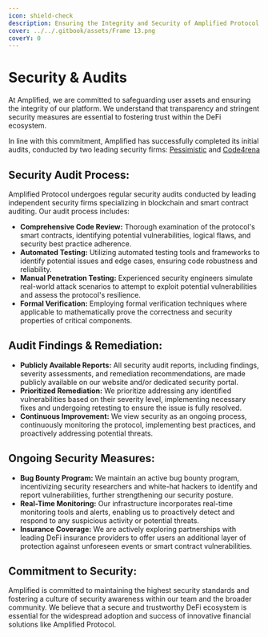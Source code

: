 ```yaml
---
icon: shield-check
description: Ensuring the Integrity and Security of Amplified Protocol
cover: ../../.gitbook/assets/Frame 13.png
coverY: 0
---
```


# Security & Audits

At Amplified, we are committed to safeguarding user assets and ensuring the integrity of our platform. We understand that transparency and stringent security measures are essential to fostering trust within the DeFi ecosystem.&#x20;

In line with this commitment, Amplified has successfully completed its initial audits, conducted by two leading security firms: [Pessimistic](https://pessimistic.io/) and [Code4rena](https://code4rena.com/)

## **Security Audit Process:**

Amplified Protocol undergoes regular security audits conducted by leading independent security firms specializing in blockchain and smart contract auditing. Our audit process includes:

* **Comprehensive Code Review:** Thorough examination of the protocol's smart contracts, identifying potential vulnerabilities, logical flaws, and security best practice adherence.
* **Automated Testing:** Utilizing automated testing tools and frameworks to identify potential issues and edge cases, ensuring code robustness and reliability.
* **Manual Penetration Testing:** Experienced security engineers simulate real-world attack scenarios to attempt to exploit potential vulnerabilities and assess the protocol's resilience.
* **Formal Verification:** Employing formal verification techniques where applicable to mathematically prove the correctness and security properties of critical components.

## **Audit Findings & Remediation:**

* **Publicly Available Reports:** All security audit reports, including findings, severity assessments, and remediation recommendations, are made publicly available on our website and/or dedicated security portal.
* **Prioritized Remediation:** We prioritize addressing any identified vulnerabilities based on their severity level, implementing necessary fixes and undergoing retesting to ensure the issue is fully resolved.
* **Continuous Improvement:** We view security as an ongoing process, continuously monitoring the protocol, implementing best practices, and proactively addressing potential threats.

## **Ongoing Security Measures:**

* **Bug Bounty Program:** We maintain an active bug bounty program, incentivizing security researchers and white-hat hackers to identify and report vulnerabilities, further strengthening our security posture.
* **Real-Time Monitoring:** Our infrastructure incorporates real-time monitoring tools and alerts, enabling us to proactively detect and respond to any suspicious activity or potential threats.
* **Insurance Coverage:** We are actively exploring partnerships with leading DeFi insurance providers to offer users an additional layer of protection against unforeseen events or smart contract vulnerabilities.

## **Commitment to Security:**

Amplified is committed to maintaining the highest security standards and fostering a culture of security awareness within our team and the broader community. We believe that a secure and trustworthy DeFi ecosystem is essential for the widespread adoption and success of innovative financial solutions like Amplified Protocol.

